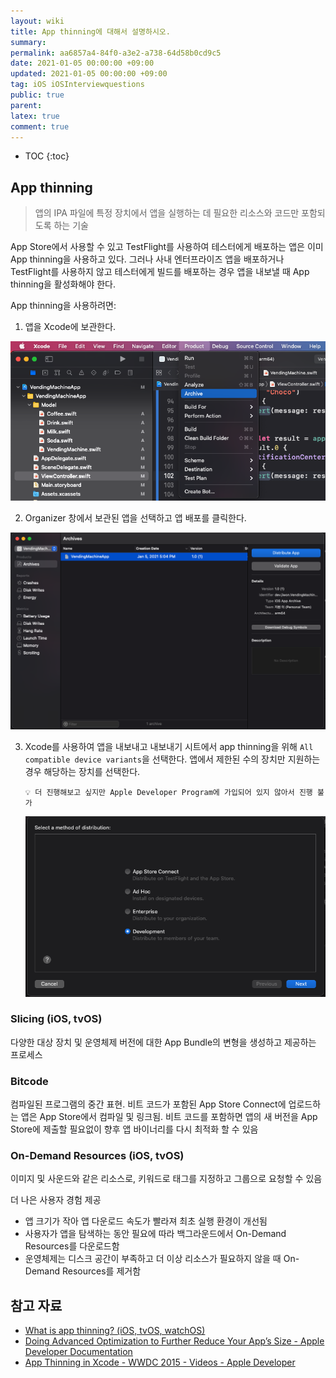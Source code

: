 ```yaml
---
layout: wiki
title: App thinning에 대해서 설명하시오.
summary: 
permalink: aa6857a4-84f0-a3e2-a738-64d58b0cd9c5
date: 2021-01-05 00:00:00 +09:00
updated: 2021-01-05 00:00:00 +09:00
tag: iOS iOSInterviewquestions 
public: true
parent: 
latex: true
comment: true
---
```


* TOC
{:toc}

## App thinning

> 앱의 IPA 파일에 특정 장치에서 앱을 실행하는 데 필요한 리소스와 코드만 포함되도록 하는 기술

App Store에서 사용할 수 있고 TestFlight를 사용하여 테스터에게 배포하는 앱은 이미 App thinning을 사용하고 있다. 그러나 사내 엔터프라이즈 앱을 배포하거나 TestFlight를 사용하지 않고 테스터에게 빌드를 배포하는 경우 앱을 내보낼 때 App thinning을 활성화해야 한다. 

App thinning을 사용하려면:

1. 앱을 Xcode에 보관한다.

![Product > Archive](/resource/default/9165a686-6a95-4b6b-abdc-cc69a53a3bde)

2. Organizer 창에서 보관된 앱을 선택하고 앱 배포를 클릭한다.

![Organizer](/resource/default/cf73c9d4-ea43-42e6-ada1-4280b52f972b)

3. Xcode를 사용하여 앱을 내보내고 내보내기 시트에서 app thinning을 위해 `All compatible device variants`을 선택한다. 앱에서 제한된 수의 장치만 지원하는 경우 해당하는 장치를 선택한다.
    ```
    💡 더 진행해보고 싶지만 Apple Developer Program에 가입되어 있지 않아서 진행 불가
    ```
    ![Select a method of distribution](/resource/default/5c3eeed7-1a92-4092-803d-7ce7433bb619)

### Slicing (iOS, tvOS)

다양한 대상 장치 및 운영체제 버전에 대한 App Bundle의 변형을 생성하고 제공하는 프로세스

### Bitcode

컴파일된 프로그램의 중간 표현. 비트 코드가 포함된 App Store Connect에 업로드하는 앱은 App Store에서 컴파일 및 링크됨. 비트 코드를 포함하면 앱의 새 버전을 App Store에 제출할 필요없이 향후 앱 바이너리를 다시 최적화 할 수 있음

### On-Demand Resources (iOS, tvOS)

이미지 및 사운드와 같은 리소스로, 키워드로 태그를 지정하고 그룹으로 요청할 수 있음

더 나은 사용자 경험 제공

- 앱 크기가 작아 앱 다운로드 속도가 빨라져 최초 실행 환경이 개선됨
- 사용자가 앱을 탐색하는 동안 필요에 따라 백그라운드에서 On-Demand Resources를 다운로드함
- 운영체제는 디스크 공간이 부족하고 더 이상 리소스가 필요하지 않을 때 On-Demand Resources를 제거함

## 참고 자료

- [What is app thinning? (iOS, tvOS, watchOS)](https://help.apple.com/xcode/mac/11.0/index.html?localePath=en.lproj#/devbbdc5ce4f)
- [Doing Advanced Optimization to Further Reduce Your App’s Size - Apple Developer Documentation](https://developer.apple.com/documentation/xcode/reducing_your_app_s_size/doing_advanced_optimization_to_further_reduce_your_app_s_size)
- [App Thinning in Xcode - WWDC 2015 - Videos - Apple Developer](https://developer.apple.com/videos/play/wwdc2015/404/)
